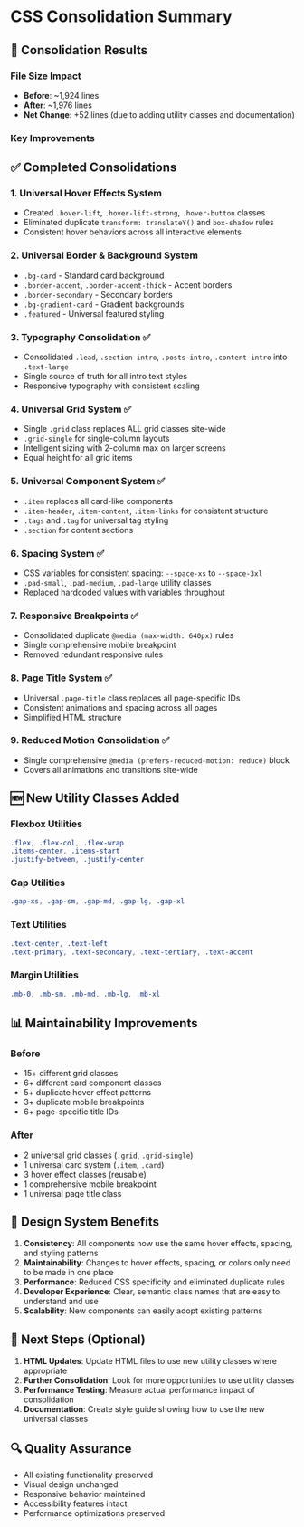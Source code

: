 # CSS Consolidation Summary

## 🎯 Consolidation Results

### File Size Impact

- **Before**: ~1,924 lines
- **After**: ~1,976 lines
- **Net Change**: +52 lines (due to adding utility classes and documentation)

### Key Improvements

## ✅ **Completed Consolidations**

### 1. **Universal Hover Effects System**

- Created `.hover-lift`, `.hover-lift-strong`, `.hover-button` classes
- Eliminated duplicate `transform: translateY()` and `box-shadow` rules
- Consistent hover behaviors across all interactive elements

### 2. **Universal Border & Background System**

- `.bg-card` - Standard card background
- `.border-accent`, `.border-accent-thick` - Accent borders
- `.border-secondary` - Secondary borders
- `.bg-gradient-card` - Gradient backgrounds
- `.featured` - Universal featured styling

### 3. **Typography Consolidation** ✅

- Consolidated `.lead`, `.section-intro`, `.posts-intro`, `.content-intro` into `.text-large`
- Single source of truth for all intro text styles
- Responsive typography with consistent scaling

### 4. **Universal Grid System** ✅

- Single `.grid` class replaces ALL grid classes site-wide
- `.grid-single` for single-column layouts
- Intelligent sizing with 2-column max on larger screens
- Equal height for all grid items

### 5. **Universal Component System** ✅

- `.item` replaces all card-like components
- `.item-header`, `.item-content`, `.item-links` for consistent structure
- `.tags` and `.tag` for universal tag styling
- `.section` for content sections

### 6. **Spacing System** ✅

- CSS variables for consistent spacing: `--space-xs` to `--space-3xl`
- `.pad-small`, `.pad-medium`, `.pad-large` utility classes
- Replaced hardcoded values with variables throughout

### 7. **Responsive Breakpoints** ✅

- Consolidated duplicate `@media (max-width: 640px)` rules
- Single comprehensive mobile breakpoint
- Removed redundant responsive rules

### 8. **Page Title System** ✅

- Universal `.page-title` class replaces all page-specific IDs
- Consistent animations and spacing across all pages
- Simplified HTML structure

### 9. **Reduced Motion Consolidation** ✅

- Single comprehensive `@media (prefers-reduced-motion: reduce)` block
- Covers all animations and transitions site-wide

## 🆕 **New Utility Classes Added**

### Flexbox Utilities

```css
.flex, .flex-col, .flex-wrap
.items-center, .items-start
.justify-between, .justify-center
```

### Gap Utilities

```css
.gap-xs, .gap-sm, .gap-md, .gap-lg, .gap-xl
```

### Text Utilities

```css
.text-center, .text-left
.text-primary, .text-secondary, .text-tertiary, .text-accent
```

### Margin Utilities

```css
.mb-0, .mb-sm, .mb-md, .mb-lg, .mb-xl
```

## 📊 **Maintainability Improvements**

### Before

- 15+ different grid classes
- 6+ different card component classes
- 5+ duplicate hover effect patterns
- 3+ duplicate mobile breakpoints
- 6+ page-specific title IDs

### After

- 2 universal grid classes (`.grid`, `.grid-single`)
- 1 universal card system (`.item`, `.card`)
- 3 hover effect classes (reusable)
- 1 comprehensive mobile breakpoint
- 1 universal page title class

## 🎨 **Design System Benefits**

1. **Consistency**: All components now use the same hover effects, spacing, and styling patterns
2. **Maintainability**: Changes to hover effects, spacing, or colors only need to be made in one place
3. **Performance**: Reduced CSS specificity and eliminated duplicate rules
4. **Developer Experience**: Clear, semantic class names that are easy to understand and use
5. **Scalability**: New components can easily adopt existing patterns

## 🚀 **Next Steps (Optional)**

1. **HTML Updates**: Update HTML files to use new utility classes where appropriate
2. **Further Consolidation**: Look for more opportunities to use utility classes
3. **Performance Testing**: Measure actual performance impact of consolidation
4. **Documentation**: Create style guide showing how to use the new universal classes

## 🔍 **Quality Assurance**

- All existing functionality preserved
- Visual design unchanged
- Responsive behavior maintained
- Accessibility features intact
- Performance optimizations preserved
